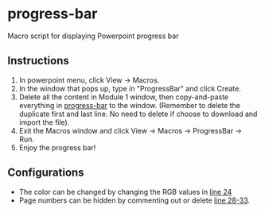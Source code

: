 # progress-bar
Macro script for displaying Powerpoint progress bar

## Instructions
1. In powerpoint menu, click View → Macros.
2. In the window that pops up, type in "ProgressBar" and click Create.
3. Delete all the content in Module 1 window, then copy-and-paste everything in [progress-bar](https://github.com/wei-lingfeng/progress-bar/blob/main/progress-bar.bas) to the window. (Remember to delete the duplicate first and last line. No need to delete if choose to download and import the file).
4. Exit the Macros window and click View → Macros → ProgressBar → Run.
5. Enjoy the progress bar!

## Configurations
- The color can be changed by changing the RGB values in [line 24](https://github.com/wei-lingfeng/progress-bar/blob/9506a31782ec4cb32cbb9d746d7ce00fc3ac6449/progress-bar.bas#L24)
- Page numbers can be hidden by commenting out or delete [line 28-33](https://github.com/wei-lingfeng/progress-bar/blob/9506a31782ec4cb32cbb9d746d7ce00fc3ac6449/progress-bar.bas#L28-L33).
